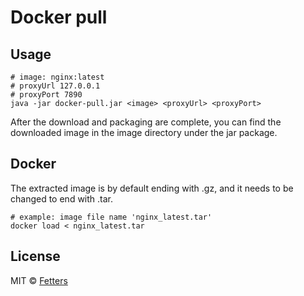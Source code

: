 # Docker pull

## Usage

```shell
# image: nginx:latest
# proxyUrl 127.0.0.1
# proxyPort 7890
java -jar docker-pull.jar <image> <proxyUrl> <proxyPort>
```

After the download and packaging are complete, you can find the downloaded image in the image directory under the jar package.

## Docker

The extracted image is by default ending with .gz, and it needs to be changed to end with .tar.

```shell
# example: image file name 'nginx_latest.tar'
docker load < nginx_latest.tar
```

## License

MIT © [Fetters](LICENSE)

